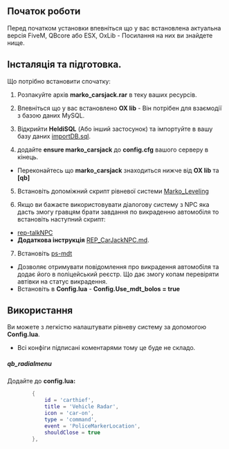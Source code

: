## Початок роботи

Перед початком установки впевніться що у вас встановлена актуальна версія FiveM, QBcore або ESX, OxLib - Посилання на них ви знайдете нище.

## Інсталяція та підготовка.

Що потрібно встановити спочатку:

1. Розпакуйте архів **marko_carsjack.rar** в теку ваших ресурсів.

2. Впевніться що у вас встановлено **OX lib** - Він потрібен для взаємодії з базою даних MySQL.

3. Відкрийти **HeldiSQL** (Або інший застосунок) та імпортуйте в вашу базу даних [importDB.sql](importDB.sql).

4. додайте **ensure marko_carsjack** до **config.cfg** вашого серверу в кінець. 
* Переконайтесь що **marko_carsjack** знаходиться нижче від **OX lib** та **[qb]**


5. Встановіть допоміжний скрипт рівневої системи [Marko_Leveling](https://github.com/dazuga31/marko_leveling)

6. Якщо ви бажаєте використовувати діалогову систему з NPC яка дасть змогу гравцям брати завдання по викраденню автомобіля то встановіть наступний скрипт:
* [rep-talkNPC](https://github.com/BahnMiFPS/rep-talkNPC)
* **Додаткова інструкція** [REP_CarJackNPC.md](REP_CarJackNPC.md).

7. Встановіть [ps-mdt](https://github.com/Project-Sloth/ps-mdt)
 - Дозволяє отримувати повідомлення про викрадення автомобіля та додає його в поліцейський реєстр. Що дає змогу копам перевіряти автівки на статус викрадення.
 - Встановіть в **Config.lua** -  **Config.Use_mdt_bolos = true**


## Використання

Ви можете з легкістю налаштувати рівневу систему за допомогою **Config.lua**.
* Всі конфіги підписані коментарями тому це буде не складо.


##### qb_radialmenu
Додайте до **config.lua:**

```lua
        {
            id = 'carthief',
            title = 'Vehicle Radar',
            icon = 'car-on',
            type = 'command',
            event = 'PoliceMarkerLocation',
            shouldClose = true
        },
```
